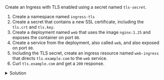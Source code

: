 Create an Ingress with TLS enabled using a secret named `tls-secret`.

1. Create a namespace named `ingress-tls`
2. Create a secret that contains a new SSL certificate, including the `tls.crt` and `tls.key`.
3. Create a deployment named `web` that uses the image `nginx:1.25` and exposes the container on port `80`.
4. Create a service from the deployment, also called `web`, and also exposed on port `80`.
5. Including the TLS secret, create an ingress resource named `web-ingress` that directs `tls.example.com` to the `web` service.
6. Curl `tls.example.com` and get a `200` response.

<details><summary>Solution</summary>
<br>

```bash
kubectl create namespace ingress-tls
```{{exec}}

```bash
openssl req -x509 -nodes -days 365 -newkey rsa:2048 -keyout tls.key -out tls.crt \
  -subj "/CN=tls.example.com/O=Example Org"
```{{exec}}

```bash
kubectl -n ingress-tls create secret tls tls-secret --cert=tls.crt --key=tls.key
```{{exec}}

```bash
kubectl -n ingress-tls create deploy web --image=nginx:1.25 --port=80
```{{exec}}

```bash
kubectl -n ingress-tls expose deploy web --port=80 --target-port=80
```{{exec}}

```bash
cat <<'EOF2' | kubectl apply -f -
apiVersion: networking.k8s.io/v1
kind: Ingress
metadata:
  name: web-ingress
  namespace: ingress-tls
spec:
  ingressClassName: nginx
  tls:
  - hosts:
    - tls.example.com
    secretName: tls-secret
  rules:
  - host: tls.example.com
    http:
      paths:
      - path: /
        pathType: Prefix
        backend:
          service:
            name: web
            port:
              number: 80
EOF2
```{{exec}}

```bash
kubectl -n ingress-tls get ingress web-ingress -o yaml | sed -n '1,40p'
```{{exec}}

```bash
# just the INTERNAL-IP column for quick reference
NODE_IP=$(kubectl get nodes -o jsonpath='{range .items[*]}{.status.addresses[?(@.type=="InternalIP")].address}{"\n"}{end}')
```{{exec}}

```bash
curl -kI -H 'Host: tls.example.com' https://$NODE_IP:30443/
```{{exec}}

</details>
